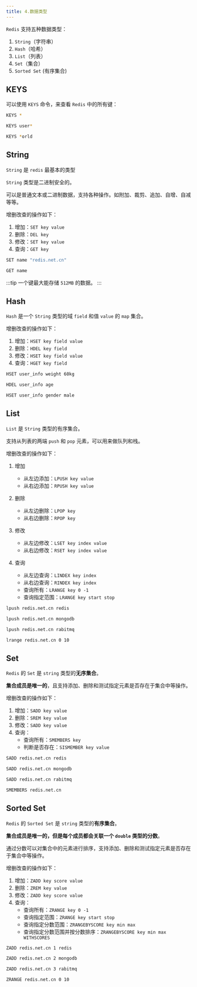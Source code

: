 ```yaml
---
title: 4.数据类型
---
```


`Redis` 支持五种数据类型：

1. `String`（字符串）
2. `Hash`（哈希）
3. `List`（列表）
4. `Set`（集合）
5. `Sorted Set` (有序集合)

## KEYS

可以使用 `KEYS` 命令，来查看 `Redis` 中的所有键：

```bash
KEYS *

KEYS user*

KEYS *orld
```

## String

`String` 是 `redis` 最基本的类型

`String` 类型是二进制安全的。

可以是普通文本或二进制数据，支持各种操作。如附加、裁剪、追加、自增、自减等等。

增删改查的操作如下：

1. 增加：`SET key value`
2. 删除：`DEL key`
3. 修改：`SET key value`
4. 查询：`GET key`

```bash
SET name "redis.net.cn"

GET name
```

:::tip
一个键最大能存储 `512MB` 的数据。
:::

## Hash

`Hash` 是一个 `String` 类型的域 `field` 和值 `value` 的 `map` 集合。

增删改查的操作如下：

1. 增加：`HSET key field value`
2. 删除：`HDEL key field`
3. 修改：`HSET key field value`
4. 查询：`HGET key field`

```bash
HSET user_info weight 60kg

HDEL user_info age

HSET user_info gender male
```

## List

`List` 是 `String` 类型的有序集合。

支持从列表的两端 `push` 和 `pop` 元素，可以用来做队列和栈。

增删改查的操作如下：

1. 增加
   - 从左边添加：`LPUSH key value`
   - 从右边添加：`RPUSH key value`

2. 删除
   - 从左边删除：`LPOP key`
   - 从右边删除：`RPOP key`

3. 修改
   - 从左边修改：`LSET key index value`
   - 从右边修改：`RSET key index value`

4. 查询
   - 从左边查询：`LINDEX key index`
   - 从右边查询：`RINDEX key index`
   - 查询所有：`LRANGE key 0 -1`
   - 查询指定范围：`LRANGE key start stop`

```bash
lpush redis.net.cn redis

lpush redis.net.cn mongodb

lpush redis.net.cn rabitmq

lrange redis.net.cn 0 10
```

## Set

`Redis` 的 `Set` 是 `string` 类型的**无序集合**。

**集合成员是唯一的**，且支持添加、删除和测试指定元素是否存在于集合中等操作。

增删改查的操作如下：

1. 增加：`SADD key value`
2. 删除：`SREM key value`
3. 修改：`SADD key value`
4. 查询：
   - 查询所有：`SMEMBERS key`
   - 判断是否存在：`SISMEMBER key value`

```bash
SADD redis.net.cn redis

SADD redis.net.cn mongodb

SADD redis.net.cn rabitmq

SMEMBERS redis.net.cn
```
## Sorted Set

`Redis` 的 `Sorted Set` 是 `string` 类型的**有序集合**。

**集合成员是唯一的，但是每个成员都会关联一个 `double` 类型的分数**。

通过分数可以对集合中的元素进行排序，支持添加、删除和测试指定元素是否存在于集合中等操作。

增删改查的操作如下：

1. 增加：`ZADD key score value`
2. 删除：`ZREM key value`
3. 修改：`ZADD key score value`
4. 查询：
   - 查询所有：`ZRANGE key 0 -1`
   - 查询指定范围：`ZRANGE key start stop`
   - 查询指定分数范围：`ZRANGEBYSCORE key min max`
   - 查询指定分数范围并按分数排序：`ZRANGEBYSCORE key min max WITHSCORES`

```bash
ZADD redis.net.cn 1 redis

ZADD redis.net.cn 2 mongodb

ZADD redis.net.cn 3 rabitmq

ZRANGE redis.net.cn 0 10
```
